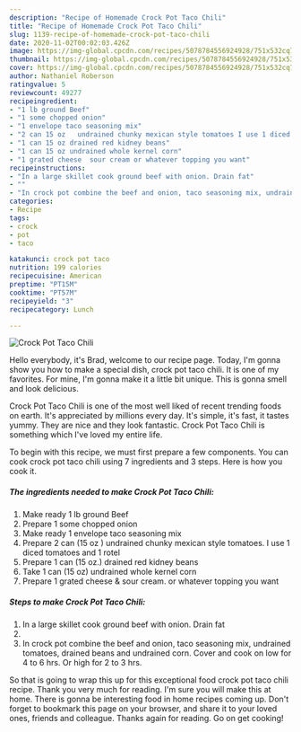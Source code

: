 ```yaml
---
description: "Recipe of Homemade Crock Pot Taco Chili"
title: "Recipe of Homemade Crock Pot Taco Chili"
slug: 1139-recipe-of-homemade-crock-pot-taco-chili
date: 2020-11-02T00:02:03.426Z
image: https://img-global.cpcdn.com/recipes/5078784556924928/751x532cq70/crock-pot-taco-chili-recipe-main-photo.jpg
thumbnail: https://img-global.cpcdn.com/recipes/5078784556924928/751x532cq70/crock-pot-taco-chili-recipe-main-photo.jpg
cover: https://img-global.cpcdn.com/recipes/5078784556924928/751x532cq70/crock-pot-taco-chili-recipe-main-photo.jpg
author: Nathaniel Roberson
ratingvalue: 5
reviewcount: 49277
recipeingredient:
- "1 lb ground Beef"
- "1 some chopped onion"
- "1 envelope taco seasoning mix"
- "2 can 15 oz   undrained chunky mexican style tomatoes I use 1 diced tomatoes and 1 rotel"
- "1 can 15 oz drained red kidney beans"
- "1 can 15 oz undrained whole kernel corn"
- "1 grated cheese  sour cream or whatever topping you want"
recipeinstructions:
- "In a large skillet cook ground beef with onion. Drain fat"
- ""
- "In crock pot combine the beef and onion, taco seasoning mix, undrained tomatoes, drained beans and undrained corn. Cover and cook on low for 4 to 6 hrs. Or high for 2 to 3 hrs."
categories:
- Recipe
tags:
- crock
- pot
- taco

katakunci: crock pot taco 
nutrition: 199 calories
recipecuisine: American
preptime: "PT15M"
cooktime: "PT57M"
recipeyield: "3"
recipecategory: Lunch

---
```



![Crock Pot Taco Chili](https://img-global.cpcdn.com/recipes/5078784556924928/751x532cq70/crock-pot-taco-chili-recipe-main-photo.jpg)

Hello everybody, it's Brad, welcome to our recipe page. Today, I'm gonna show you how to make a special dish, crock pot taco chili. It is one of my favorites. For mine, I'm gonna make it a little bit unique. This is gonna smell and look delicious.

Crock Pot Taco Chili is one of the most well liked of recent trending foods on earth. It's appreciated by millions every day. It's simple, it's fast, it tastes yummy. They are nice and they look fantastic. Crock Pot Taco Chili is something which I've loved my entire life.




To begin with this recipe, we must first prepare a few components. You can cook crock pot taco chili using 7 ingredients and 3 steps. Here is how you cook it.

<!--inarticleads1-->

##### The ingredients needed to make Crock Pot Taco Chili:

1. Make ready 1 lb ground Beef
1. Prepare 1 some chopped onion
1. Make ready 1 envelope taco seasoning mix
1. Prepare 2 can (15 oz )  undrained chunky mexican style tomatoes. I use 1 diced tomatoes and 1 rotel
1. Prepare 1 can (15 oz.) drained red kidney beans
1. Take 1 can (15 oz) undrained whole kernel corn
1. Prepare 1 grated cheese &amp; sour cream. or whatever topping you want




<!--inarticleads2-->

##### Steps to make Crock Pot Taco Chili:

1. In a large skillet cook ground beef with onion. Drain fat
1. 
1. In crock pot combine the beef and onion, taco seasoning mix, undrained tomatoes, drained beans and undrained corn. Cover and cook on low for 4 to 6 hrs. Or high for 2 to 3 hrs.




So that is going to wrap this up for this exceptional food crock pot taco chili recipe. Thank you very much for reading. I'm sure you will make this at home. There is gonna be interesting food in home recipes coming up. Don't forget to bookmark this page on your browser, and share it to your loved ones, friends and colleague. Thanks again for reading. Go on get cooking!
